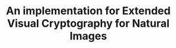 ---
layout: default
title: 'An implementation for Extended Visual Cryptography for Natural Images'
authors: <strong>Yen-Jen Wang</strong>
info: 'Description:
    <ul>
        <li>An unofficial C++ implementation for the Journal of WSCG. 2002, vol. 10, no. 1-2, p. 303-310 Extended Visual Cryptography for Natural Images.</li>
        <li>The two images are processed separately and printed on transparent plastic sheets. By overlapping these two plastic sheets, you can get the specified image.</li>
        <li>This is also one of the birthday gifts I prepared for my friend. : )</li>
    </ul>'
year: 2023.04
pdf: ''
code: https://github.com/wangyenjen/extended-visual-cryptograph-for-natural-images
project_page: ''
youtube: https://www.youtube.com/watch?v=V5t-K-fliTg
official_link: ''
---